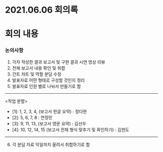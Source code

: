 # 2021.06.06 회의록

# 회의 내용
### 논의사항
1. 각자 작성한 결과 보고서 및 구현 결과 시연 영상 리뷰
2. 전체 보고서 내용 확인 및 취합
3. 간트 차트 및 역할 분담 수정
4. 발표자료 어떤 형태로 구성할 것인지 정리
5. 발표자료 인원 별로 나눠서 만들기로 함
---
<작업 분할>
- [1]: 1, 2, 3, 4, (보고서 한글 요약) 			        : 정다현
- [2]: 5, 6, 7, 8					        : 연정민
- [3]: 9, 11, 13, (보고서 영문 요약)			        : 김선우
- [4]: 10, 12, 14, 15 (보고서 전체 형식 맞추기 및 확인하기)	        : 김현도
---
6. 각 분담 자료 익일까지 올려서 취합하기로 함

